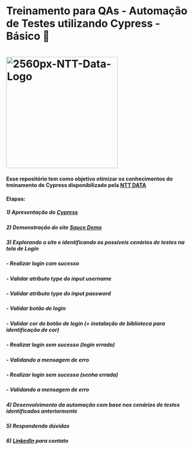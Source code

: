 # Treinamento para QAs - Automação de Testes utilizando Cypress - Básico 🚀

<h1 align="left">
    <img width="300px" src="https://i.ibb.co/qnhR4sx/2560px-NTT-Data-Logo.png" alt="2560px-NTT-Data-Logo">
</h1>

#### Esse repositório tem como objetivo otimizar os conhecimentos do treinamento de Cypress disponibilizado pela [NTT DATA](https://www.linkedin.com/company/ntt-data-europe-latam/mycompany/)

#### Etapas:

##### 1) Apresentação do [Cypress](https://www.cypress.io/)
##### 2) Demonstração do site [Sauce Demo](https://www.saucedemo.com)
##### 3) Explorando o site e identificando os possíveis cenários de testes na tela de **Login**
##### - Realizar login com sucesso
##### - Validar atributo type do input **username**
##### - Validar atributo type do input **password**
##### - Validar botão de login
##### - Validar cor do botão de login (+ instalação de biblioteca para identificação de cor)
##### - Realizar login sem sucesso (login errado)
##### - Validando a mensagem de erro
##### - Realizar login sem sucesso (senha errada)
##### - Validando a mensagem de erro
##### 4) Desenvolvimento da automação com base nos cenários de testes identificados anteriormente
##### 5) Respondendo dúvidas
##### 6) [LinkedIn](https://www.linkedin.com/in/mrk-silva/) para contato